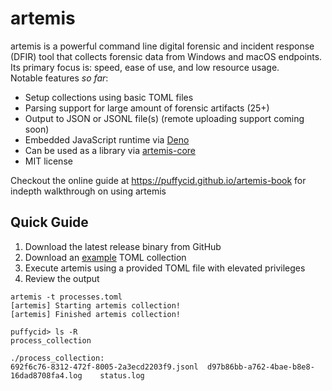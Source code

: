 # artemis

artemis is a powerful command line digital forensic and incident response (DFIR)
tool that collects forensic data from Windows and macOS endpoints. Its primary
focus is: speed, ease of use, and low resource usage.\
Notable features _so far_:

- Setup collections using basic TOML files
- Parsing support for large amount of forensic artifacts (25+)
- Output to JSON or JSONL file(s) (remote uploading support coming soon)
- Embedded JavaScript runtime via [Deno](https://deno.land/)
- Can be used as a library via [artemis-core]([./core/overview.md](https://puffycid.github.io/artemis-book/core/overview.html))
- MIT license

Checkout the online guide at https://puffycid.github.io/artemis-book for indepth
walkthrough on using artemis

## Quick Guide

1. Download the latest release binary from GitHub
2. Download an
   [example](https://github.com/puffyCid/artemis/tree/main/artemis-core/tests/test_data)
   TOML collection
3. Execute artemis using a provided TOML file with elevated privileges
4. Review the output

```
artemis -t processes.toml
[artemis] Starting artemis collection!
[artemis] Finished artemis collection!

puffycid> ls -R
process_collection

./process_collection:
692f6c76-8312-472f-8005-2a3ecd2203f9.jsonl	d97b86bb-a762-4bae-b8e8-16dad8708fa4.log	status.log
```
